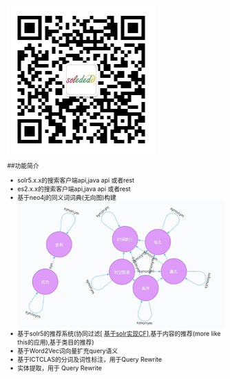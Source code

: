 ![mahua](https://github.com/wbj0110/search-parent/blob/master/doc/img/log.jpg)

##功能简介
* solr5.x.x的搜索客户端api,java api 或者rest
* es2.x.x的搜索客户端api,java api 或者rest
* 基于neo4j的同义词词典(无向图)构建  
![mahua](https://github.com/wbj0110/search-parent/blob/master/doc/img/synonym.jpg)  
* 基于solr5的推荐系统(协同过滤[ [基于solr实现CF](http://blog.csdn.net/wbj01100/article/details/50912717)],基于内容的推荐(more like this的应用),基于类目的推荐)
* 基于Word2Vec词向量扩充query语义
* 基于ICTCLAS的分词及词性标注，用于Query Rewrite
* 实体提取，用于 Query Rewrite
